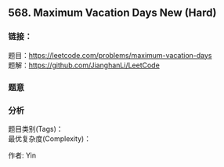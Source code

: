 ## 568. Maximum Vacation Days New (Hard)

### **链接**：
题目：https://leetcode.com/problems/maximum-vacation-days  
题解：https://github.com/JianghanLi/LeetCode

### **题意**



### **分析**  
题目类别(Tags)：  
最优复杂度(Complexity)：  



作者: Yin

